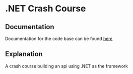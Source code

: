 # .NET Crash Course

## Documentation
Documentation for the code base can be found [here](https://www.youtube.com/watch?v=PmDJIooZjBE&list=WL&index=2)

## Explanation
A crash course building an api using .NET as the framework
